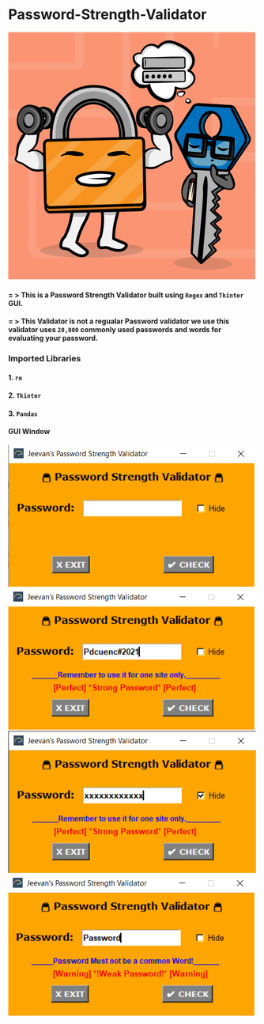 # Password-Strength-Validator
![Strengthy Lock](Images/readicon.png)


#### = > This is a Password Strength Validator built using `Regex` and `Tkinter` GUI.
#### = > This Validator is not a regualar Password validator we use this validator uses `20,000` commonly used passwords and words for evaluating your password.
### Imported Libraries
#### 1. `re`
#### 2. `Tkinter`
#### 3. `Pandas`

#### GUI Window
![GUI Window](Images/GUI.png)![GUI Window](Images/1.png)
![GUI Window](Images/2.png)![GUI Window](Images/3.png)
